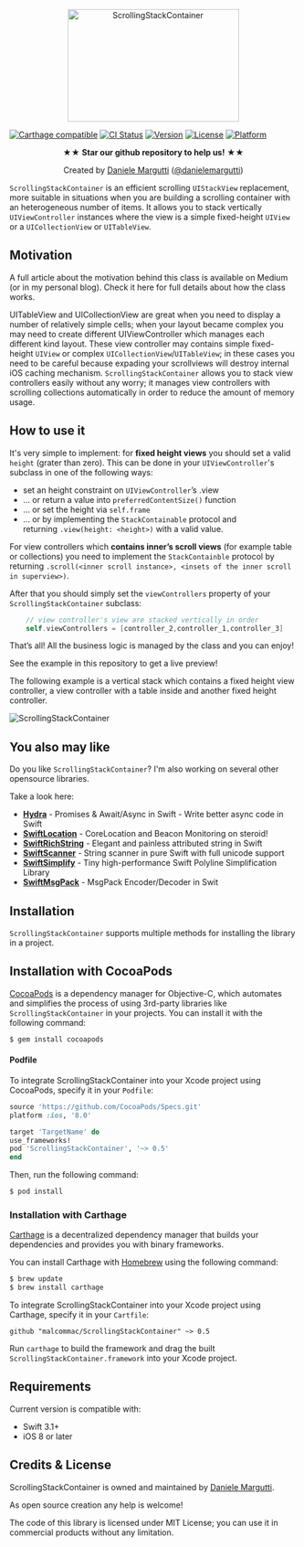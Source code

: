 <p align="center" >
<img src="https://raw.githubusercontent.com/malcommac/ScrollingStackContainer/develop/logo.png" width=300px height=197px alt="ScrollingStackContainer" title="ScrollingStackContainer">
</p>

[![Carthage compatible](https://img.shields.io/badge/Carthage-compatible-4BC51D.svg?style=flat)](https://github.com/Carthage/Carthage) [![CI Status](https://travis-ci.org/malcommac/ScrollingStackContainer.svg)](https://travis-ci.org/malcommac/ScrollingStackContainer) [![Version](https://img.shields.io/cocoapods/v/ScrollingStackContainer.svg?style=flat)](http://cocoadocs.org/docsets/ScrollingStackContainer) [![License](https://img.shields.io/cocoapods/l/ScrollingStackContainer.svg?style=flat)](http://cocoadocs.org/docsets/ScrollingStackContainer) [![Platform](https://img.shields.io/cocoapods/p/ScrollingStackContainer.svg?style=flat)](http://cocoadocs.org/docsets/ScrollingStackContainer)

<p align="center" >★★ <b>Star our github repository to help us!</b> ★★</p>
<p align="center" >Created by <a href="http://www.danielemargutti.com">Daniele Margutti</a> (<a href="http://www.twitter.com/danielemargutti">@danielemargutti</a>)</p>

`ScrollingStackContainer` is an efficient scrolling `UIStackView` replacement, more suitable in situations when you are building a scrolling container with an heterogeneous number of items.
It allows you to stack vertically `UIViewController` instances where the view is a simple fixed-height `UIView` or a `UICollectionView` or `UITableView`.

## Motivation
A full article about the motivation behind this class is available on Medium (or in my personal blog). Check it here for full details about how the class works.

UITableView and UICollectionView are great when you need to display a number of relatively simple cells; when your layout became complex you may need to create different UIViewController which manages each different kind layout.
These view controller may contains simple fixed-height `UIView` or complex `UICollectionView`/`UITableView`; in these cases you need to be careful because expading your scrollviews will destroy internal iOS caching mechanism.
`ScrollingStackContainer` allows you to stack view controllers easily without any worry; it manages view controllers with scrolling collections automatically in order to reduce the amount of memory usage.

## How to use it

It's very simple to implement: for **fixed height views** you should set a valid `height` (grater than zero). This can be done in your `UIViewController`'s subclass in one of the following ways:

* set an height constraint on `UIViewController`’s .view
* … or return a value into `preferredContentSize()` function
* … or set the height via `self.frame`
* … or by implementing the `StackContainable` protocol and returning `.view(height: <height>)` with a valid value.

For view controllers which **contains inner’s scroll views** (for example table or collections) you need to implement the `StackContainble` protocol by returning `.scroll(<inner scroll instance>, <insets of the inner scroll in superview>)`.

After that you should simply set the `viewControllers` property of your `ScrollingStackContainer` subclass:

```swift
	// view controller's view are stacked vertically in order
	self.viewControllers = [controller_2,controller_1,controller_3]
```

That’s all! All the business logic is managed by the class and you can enjoy!

See the example in this repository to get a live preview!

The following example is a vertical stack which contains a fixed height view controller, a view controller with a table inside and another fixed height controller.

![ScrollingStackContainer](https://raw.githubusercontent.com/malcommac/ScrollingStackContainer/develop/example.gif)

## You also may like

Do you like `ScrollingStackContainer`? I'm also working on several other opensource libraries.

Take a look here:

* **[Hydra](https://github.com/malcommac/Hydra)** - Promises & Await/Async in Swift - Write better async code in Swift
* **[SwiftLocation](https://github.com/malcommac/SwiftLocation)** - CoreLocation and Beacon Monitoring on steroid!
* **[SwiftRichString](https://github.com/malcommac/SwiftRichString)** - Elegant and painless attributed string in Swift
* **[SwiftScanner](https://github.com/malcommac/SwiftScanner)** - String scanner in pure Swift with full unicode support
* **[SwiftSimplify](https://github.com/malcommac/SwiftSimplify)** - Tiny high-performance Swift Polyline Simplification Library
* **[SwiftMsgPack](https://github.com/malcommac/SwiftMsgPack)** - MsgPack Encoder/Decoder in Swit

## Installation

`ScrollingStackContainer` supports multiple methods for installing the library in a project.

## Installation with CocoaPods

[CocoaPods](http://cocoapods.org) is a dependency manager for Objective-C, which automates and simplifies the process of using 3rd-party libraries like `ScrollingStackContainer` in your projects. You can install it with the following command:

```bash
$ gem install cocoapods
```

#### Podfile

To integrate ScrollingStackContainer into your Xcode project using CocoaPods, specify it in your `Podfile`:

```ruby
source 'https://github.com/CocoaPods/Specs.git'
platform :ios, '8.0'

target 'TargetName' do
use_frameworks!
pod 'ScrollingStackContainer', '~> 0.5'
end
```

Then, run the following command:

```bash
$ pod install
```

### Installation with Carthage

[Carthage](https://github.com/Carthage/Carthage) is a decentralized dependency manager that builds your dependencies and provides you with binary frameworks.

You can install Carthage with [Homebrew](http://brew.sh/) using the following command:

```bash
$ brew update
$ brew install carthage
```

To integrate ScrollingStackContainer into your Xcode project using Carthage, specify it in your `Cartfile`:

```ogdl
github "malcommac/ScrollingStackContainer" ~> 0.5
```

Run `carthage` to build the framework and drag the built `ScrollingStackContainer.framework` into your Xcode project.

## Requirements

Current version is compatible with:

* Swift 3.1+
* iOS 8 or later


## Credits & License
ScrollingStackContainer is owned and maintained by [Daniele Margutti](http://www.danielemargutti.com/).

As open source creation any help is welcome!

The code of this library is licensed under MIT License; you can use it in commercial products without any limitation.
